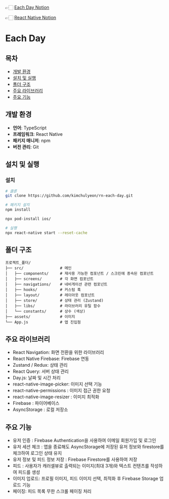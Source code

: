 👉🏻 [Each Day Notion](https://carbonated-stoplight-4f5.notion.site/ReactNative-1297e70c1e6380c1b3e0eb8141e9b737)

👉🏻 [React Native Notion](https://carbonated-stoplight-4f5.notion.site/React-Native-1307e70c1e6380f4b247c1224fa085db?pvs=4)

# Each Day

## 목차
- [개발 환경](#개발-환경)
- [설치 및 실행](#설치-및-실행)
- [폴더 구조](#폴더-구조)
- [주요 라이브러리](#주요-라이브러리)
- [주요 기능](#주요-기능)




## 개발 환경
- **언어**: TypeScript
- **프레임워크**: React Native
- **패키지 매니저**: npm
- **버전 관리**: Git



## 설치 및 실행

### 설치
```bash
# 클론
git clone https://github.com/kimchulyeon/rn-each-day.git

# 패키지 설치
npm install

npx pod-install ios/

# 실행
npx react-native start --reset-cache  
```

## 폴더 구조

```
프로젝트_폴더/
├── src/                # 메인
│   ├── components/     # 재사용 가능한 컴포넌트 / 스크린에 종속된 컴포넌트
│   ├── screens/        # 각 화면 컴포넌트
│   ├── navigations/    # 네비게이션 관련 컴포넌트
│   ├── hooks/          # 커스텀 훅
│   ├── layout/         # 레이아웃 컴포넌트
│   ├── store/          # 상태 관리 (Zustand)
│   ├── libs/           # 라이브러리 유틸 함수
│   └── constants/      # 상수 (색상)
├── assets/             # 이미지
└── App.js              # 앱 진입점
```

## 주요 라이브러리
- React Navigation: 화면 전환을 위한 라이브러리
- React Native Firebase: Firebase 연동
- Zustand / Redux: 상태 관리
- React Query: 서버 상태 관리
- Day.js: 날짜 및 시간 처리
- react-native-image-picker: 이미지 선택 기능
- react-native-permissions : 이미지 접근 권한 요청
- react-native-image-resizer : 이미지 최적화
- Firebase : 파이어베이스
- AsyncStorage : 로컬 저장소

## 주요 기능
- 유저 인증 : Firebase Authentication을 사용하여 이메일 회원가입 및 로그인
- 유저 세션 체크 : 앱을 종료해도 AsyncStorage에 저장된 유저 정보와 firestore를 체크하여 로그인 상태 유지
- 유저 정보 및 피드 정보 저장 : Firebase Firestore를 사용하여 저장
- 피드 : 사용자가 캐러셀뷰로 출력되는 이미지(최대 3개)와 텍스트 컨텐츠를 작성하여 피드를 생성
- 이미지 업로드: 프로필 이미지, 피드 이미지 선택, 최적화 후 Firebase Storage 업로드 기능
- 페이징: 피드 목록 무한 스크롤 페이징 처리
